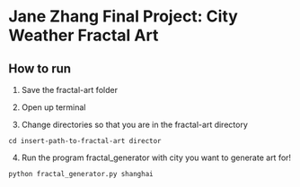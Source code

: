 # Jane Zhang Final Project: City Weather Fractal Art

## How to run
1. Save the fractal-art folder

2. Open up terminal

3. Change directories so that you are in the fractal-art directory
```
cd insert-path-to-fractal-art director
```

4. Run the program fractal_generator with city you want to generate art for! 
```
python fractal_generator.py shanghai
```